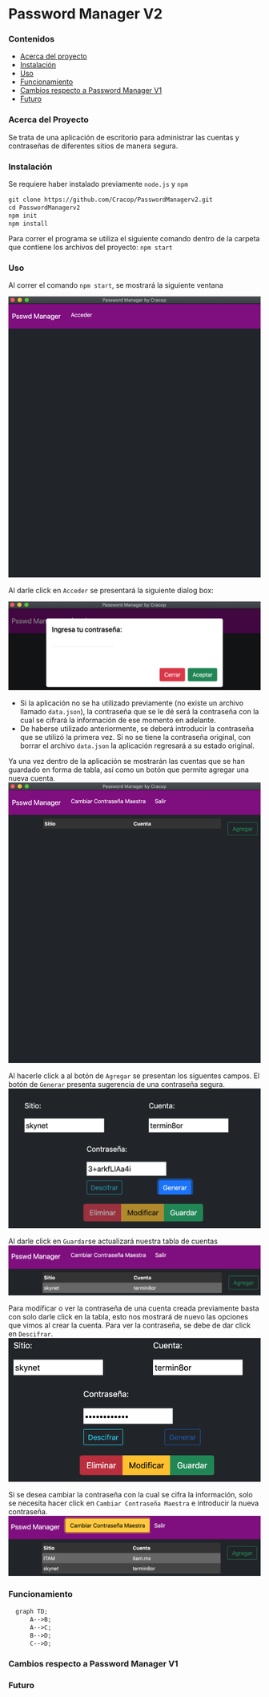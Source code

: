 # Password Manager V2

### Contenidos

- [Acerca del proyecto](#acerca-del-proyecto)
- [Instalación](#instalación)
- [Uso](#uso)
- [Funcionamiento](#uso)
- [Cambios respecto a Password Manager V1](#cambios-respecto-a-password-manager-v1)
- [Futuro](#futuro)

### Acerca del Proyecto

Se trata de una aplicación de escritorio para administrar las cuentas y contraseñas de diferentes sitios de manera segura. 

### Instalación

Se requiere haber instalado previamente `node.js` y `npm`

```batch
git clone https://github.com/Cracop/PasswordManagerv2.git
cd PasswordManagerv2
npm init
npm install
```

Para correr el programa se utiliza el siguiente comando dentro de la carpeta que contiene los archivos del proyecto: `npm start`

### Uso

Al correr el comando `npm start`, se mostrará la siguiente ventana

![Landing Page](/images/1.png)

Al darle click en `Acceder` se presentará la siguiente dialog box:

![Insertar Contraseña](/images/2.png)

- Si la aplicación no se ha utilizado previamente (no existe un archivo llamado `data.json`), la contraseña que se le dé será la contraseña con la cual se cifrará la información de ese momento en adelante. 
- De haberse utilizado anteriormente, se deberá introducir la contraseña que se utilizó la primera vez. Si no se tiene la contraseña original, con borrar el archivo `data.json` la aplicación regresará a su estado original. 

Ya una vez dentro de la aplicación se mostrarán las cuentas que se han guardado en forma de tabla, así como un botón que permite agregar una nueva cuenta. 
![Ya dentro](/images/4.png)

Al hacerle click a al botón de `Agregar` se presentan los siguentes campos. El botón de `Generar` presenta sugerencia de una contraseña segura. 
![Agregar Cuenta](/images/6.png)

Al darle click en `Guardar`se actualizará nuestra tabla de cuentas
![Nueva Cuenta](/images/8.png)

Para modificar o ver la contraseña de una cuenta creada previamente basta con solo darle click en la tabla, esto nos mostrará de nuevo las opciones que vimos al crear la cuenta. Para ver la contraseña, se debe de dar click en `Descifrar`.
![Modificar](/images/9.png)

Si se desea cambiar la contraseña con la cual se cifra la información, solo se necesita hacer click en `Cambiar Contraseña Maestra` e introducir la nueva contraseña.
![Contraseña Maestra](/images/10.png)

### Funcionamiento
```mermaid
  graph TD;
      A-->B;
      A-->C;
      B-->D;
      C-->D;
```

### Cambios respecto a Password Manager V1 

### Futuro
